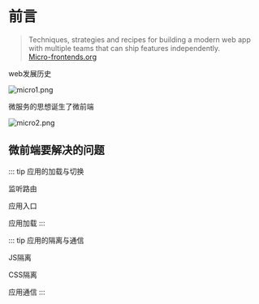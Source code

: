 # 前言
> Techniques, strategies and recipes for building a modern web app with multiple teams that can ship features independently.     
[Micro-frontends.org](https://micro-frontends.org/)

web发展历史

![micro1.png](https://img2.imgtp.com/2024/04/08/onGfJhG1.png)

微服务的思想诞生了微前端

![micro2.png](https://img2.imgtp.com/2024/04/08/N8cUNw8L.png)

## 微前端要解决的问题

::: tip 应用的加载与切换

监听路由

应用入口

应用加载
::: 

::: tip  应用的隔离与通信

JS隔离

CSS隔离

应用通信
::: 